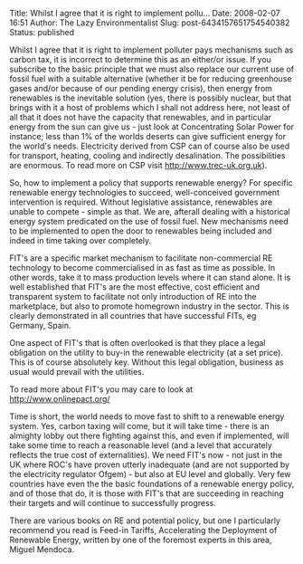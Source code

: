 Title: Whilst I agree that it is right to implement pollu...
Date: 2008-02-07 16:51
Author: The Lazy Environmentalist
Slug: post-6434157651754540382
Status: published

Whilst I agree that it is right to implement polluter pays mechanisms such as carbon tax, it is incorrect to determine this as an either/or issue. If you subscribe to the basic principle that we must also replace our current use of fossil fuel with a suitable alternative (whether it be for reducing greenhouse gases and/or because of our pending energy crisis), then energy from renewables is the inevitable solution (yes, there is possibly nuclear, but that brings with it a host of problems which I shall not address here, not least of all that it does not have the capacity that renewables, and in particular energy from the sun can give us - just look at Concentrating Solar Power for instance; less than 1% of the worlds deserts can give sufficient energy for the world's needs. Electricity derived from CSP can of course also be used for transport, heating, cooling and indirectly desalination. The possibilities are enormous. To read more on CSP visit http://www.trec-uk.org.uk).  
  
So, how to implement a policy that supports renewable energy? For specific renewable energy technologies to succeed, well-conceived government intervention is required. Without legislative assistance, renewables are unable to compete - simple as that. We are, afterall dealing with a historical energy system predicated on the use of fossil fuel. New mechanisms need to be implemented to open the door to renewables being included and indeed in time taking over completely.  
  
FIT's are a specific market mechanism to facilitate non-commercial RE technology to become commercialised in as fast as time as possible. In other words, take it to mass production levels where it can stand alone. It is well established that FIT's are the most effective, cost efficient and transparent system to facilitate not only introduction of RE into the marketplace, but also to promote homegrown industry in the sector. This is clearly demonstrated in all countries that have successful FITs, eg Germany, Spain.  
  
One aspect of FIT's that is often overlooked is that they place a legal obligation on the utility to buy-in the renewable electricity (at a set price). This is of course absolutely key. Without this legal obligation, business as usual would prevail with the utilities.  
  
To read more about FIT's you may care to look at  
http://www.onlinepact.org/  
  
Time is short, the world needs to move fast to shift to a renewable energy system. Yes, carbon taxing will come, but it will take time - there is an almighty lobby out there fighting against this, and even if implemented, will take some time to reach a reasonable level (and a level that accurately reflects the true cost of externalities). We need FIT's now - not just in the UK where ROC's have proven utterly inadequate (and are not supported by the electricity regulator Ofgem) - but also at EU level and globally. Very few countries have even the the basic foundations of a renewable energy policy, and of those that do, it is those with FIT's that are succeeding in reaching their targets and will continue to successfully progress.  
  
There are various books on RE and potential policy, but one I particularly recommend you read is Feed-in Tariffs, Accelerating the Deployment of Renewable Energy, written by one of the foremost experts in this area, Miguel Mendoca.
